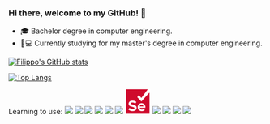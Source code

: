### Hi there, welcome to my GitHub! 👋
- 🎓 Bachelor degree in computer engineering.
- 📖💻 Currently studying for my master's degree in computer engineering.
<!--
**FilippoMuschera/FilippoMuschera** is a ✨ _special_ ✨ repository because its `README.md` (this file) appears on your GitHub profile.

Here are some ideas to get you started:

- 🔭 I’m currently working on ...
- 🌱 I’m currently learning ...
- 👯 I’m looking to collaborate on ...
- 🤔 I’m looking for help with ...
- 💬 Ask me about ...
- 📫 How to reach me: ...
- 😄 Pronouns: ...
- ⚡ Fun fact: ...
-->

[![Filippo's GitHub stats](https://github-readme-stats.vercel.app/api?username=FilippoMuschera&show_icons=true&theme=gotham&hide_rank=true&include_all_commits=true)](https://github.com/anuraghazra/github-readme-stats)

[![Top Langs](https://github-readme-stats.vercel.app/api/top-langs/?username=FilippoMuschera&theme=gotham&hide=Makefile)](https://github.com/anuraghazra/github-readme-stats)

Learning to use:
<img src="https://raw.githubusercontent.com/bablubambal/All_logo_and_pictures/main/others/git.svg" height="50" />
<img src="https://raw.githubusercontent.com/bablubambal/All_logo_and_pictures/main/programming%20languages/bash.svg" height="50" />
<img src="https://raw.githubusercontent.com/bablubambal/All_logo_and_pictures/main/programming%20languages/c.svg" height="50" />
<img src="https://raw.githubusercontent.com/bablubambal/All_logo_and_pictures/main/programming%20languages/java.svg" height="50" />
<img src="https://raw.githubusercontent.com/bablubambal/All_logo_and_pictures/main/programming%20languages/kotlin.svg" height="50" />
<img src="https://raw.githubusercontent.com/bablubambal/All_logo_and_pictures/main/programming%20languages/python.svg" height="50" />
<img src="https://raw.githubusercontent.com/devicons/devicon/master/icons/selenium/selenium-original.svg" height="50" />
<img src="https://raw.githubusercontent.com/bablubambal/All_logo_and_pictures/main/cloud/firebase.svg" height="50" />
<img src="https://raw.githubusercontent.com/bablubambal/All_logo_and_pictures/main/databases/mysql.svg" height="50" />
<img src="https://raw.githubusercontent.com/bablubambal/All_logo_and_pictures/main/ides/android-studio.svg" height="50" />
<img src="https://raw.githubusercontent.com/bablubambal/All_logo_and_pictures/main/ides/android-studio.svg" height="50" />








